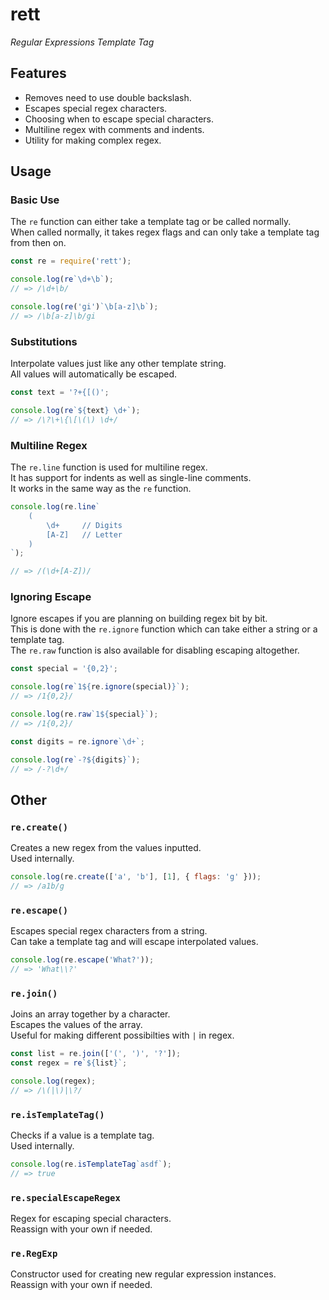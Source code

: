 # rett

*Regular Expressions Template Tag*  

## Features

- Removes need to use double backslash.
- Escapes special regex characters.
- Choosing when to escape special characters.
- Multiline regex with comments and indents.
- Utility for making complex regex.  

## Usage

### Basic Use

The `re` function can either take a template tag or be called normally.  
When called normally, it takes regex flags and can only take a template tag from then on.  

```js
const re = require('rett');

console.log(re`\d+\b`);
// => /\d+\b/

console.log(re('gi')`\b[a-z]\b`);
// => /\b[a-z]\b/gi
```

### Substitutions

Interpolate values just like any other template string.  
All values will automatically be escaped.  

```js
const text = '?+{[()';

console.log(re`${text} \d+`);
// => /\?\+\{\[\(\) \d+/
```

### Multiline Regex

The `re.line` function is used for multiline regex.  
It has support for indents as well as single-line comments.  
It works in the same way as the `re` function.  

```js
console.log(re.line`
    (
        \d+     // Digits
        [A-Z]   // Letter
    )
`);

// => /(\d+[A-Z])/
```

### Ignoring Escape

Ignore escapes if you are planning on building regex bit by bit.  
This is done with the `re.ignore` function which can take either a string or a template tag.  
The `re.raw` function is also available for disabling escaping altogether.  

```js
const special = '{0,2}';

console.log(re`1${re.ignore(special)}`);
// => /1{0,2}/

console.log(re.raw`1${special}`);
// => /1{0,2}/

const digits = re.ignore`\d+`;

console.log(re`-?${digits}`);
// => /-?\d+/
```

## Other

### `re.create()`

Creates a new regex from the values inputted.  
Used internally.  

```js
console.log(re.create(['a', 'b'], [1], { flags: 'g' }));
// => /a1b/g
```

### `re.escape()`

Escapes special regex characters from a string.  
Can take a template tag and will escape interpolated values.  

```js
console.log(re.escape('What?'));
// => 'What\\?'
```

### `re.join()`

Joins an array together by a character.  
Escapes the values of the array.  
Useful for making different possibilties with `|` in regex.  

```js
const list = re.join(['(', ')', '?']);
const regex = re`${list}`;

console.log(regex);
// => /\(|\)|\?/
```

### `re.isTemplateTag()`

Checks if a value is a template tag.  
Used internally.  

```js
console.log(re.isTemplateTag`asdf`);
// => true
```

### `re.specialEscapeRegex`

Regex for escaping special characters.  
Reassign with your own if needed.  

### `re.RegExp`

Constructor used for creating new regular expression instances.  
Reassign with your own if needed.  
